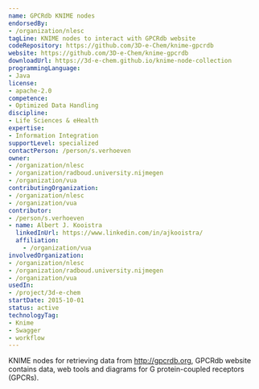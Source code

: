 ```yaml
---
name: GPCRdb KNIME nodes 
endorsedBy:
- /organization/nlesc
tagLine: KNIME nodes to interact with GPCRdb website
codeRepository: https://github.com/3D-e-Chem/knime-gpcrdb
website: https://github.com/3D-e-Chem/knime-gpcrdb
downloadUrl: https://3d-e-chem.github.io/knime-node-collection
programmingLanguage:
- Java
license:
- apache-2.0
competence:
- Optimized Data Handling
discipline:
- Life Sciences & eHealth
expertise:
- Information Integration
supportLevel: specialized
contactPerson: /person/s.verhoeven
owner:
- /organization/nlesc
- /organization/radboud.university.nijmegen
- /organization/vua
contributingOrganization:
- /organization/nlesc
- /organization/vua
contributor:
- /person/s.verhoeven
- name: Albert J. Kooistra
  linkedInUrl: https://www.linkedin.com/in/ajkooistra/
  affiliation:
    - /organization/vua
involvedOrganization:
- /organization/nlesc
- /organization/radboud.university.nijmegen
- /organization/vua
usedIn:
- /project/3d-e-chem
startDate: 2015-10-01
status: active
technologyTag:
- Knime
- Swagger
- workflow
---
```

KNIME nodes for retrieving data from http://gpcrdb.org, GPCRdb website contains data, web tools and diagrams for G protein-coupled receptors (GPCRs).